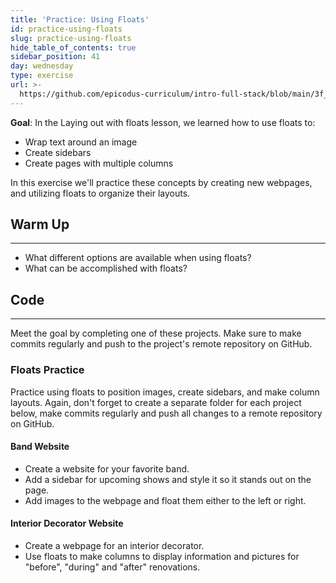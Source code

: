 ```yaml
---
title: 'Practice: Using Floats'
id: practice-using-floats
slug: practice-using-floats
hide_table_of_contents: true
sidebar_position: 41
day: wednesday
type: exercise
url: >-
  https://github.com/epicodus-curriculum/intro-full-stack/blob/main/3f_classwork_practice_using_floats.md
---
```


**Goal**: In the Laying out with floats lesson, we learned how to use floats to:

* Wrap text around an image
* Create sidebars
* Create pages with multiple columns

In this exercise we'll practice these concepts by creating new webpages, and utilizing floats to organize their layouts.

## Warm Up
<hr />

* What different options are available when using floats?
* What can be accomplished with floats?

## Code
<hr />

Meet the goal by completing one of these projects. Make sure to make commits regularly and push to the project's remote repository on GitHub.

### Floats Practice

Practice using floats to position images, create sidebars, and make column layouts. Again, don't forget to create a separate folder for each project below, make commits regularly and push all changes to a remote repository on GitHub.

#### Band Website

* Create a website for your favorite band.
* Add a sidebar for upcoming shows and style it so it stands out on the page.
* Add images to the webpage and float them either to the left or right.

#### Interior Decorator Website

* Create a webpage for an interior decorator. 
* Use floats to make columns to display information and pictures for "before", "during" and "after" renovations.

